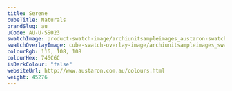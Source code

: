 ```yaml
---
title: Serene
cubeTitle: Naturals
brandSlug: au
uCode: AU-U-SS023
swatchImage: product-swatch-image/archiunitsampleimages_austaron-swatch_Serene.jpg
swatchOverlayImage: cube-swatch-overlay-image/archiunitsampleimages_swatch-overlay_austaron.png
colourRgb: 116, 108, 108
colourHex: 746C6C
isDarkColour: "false"
websiteUrl: http://www.austaron.com.au/colours.html
weight: 45276
---
```

